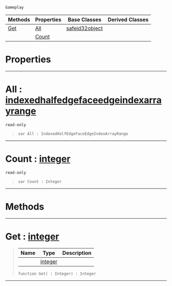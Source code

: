  `Gameplay`

|Methods|Properties|Base Classes|Derived Classes|
|---|---|---|---|
|[ Get](https://github.com/zeroengineteam/ZeroDocs/blob/master/code_reference/class_reference/indexedhalfedgefaceedgeindexarray.markdown#get-zero-engine-document)|[ All](https://github.com/zeroengineteam/ZeroDocs/blob/master/code_reference/class_reference/indexedhalfedgefaceedgeindexarray.markdown#all-zero-engine-document)|[safeid32object](https://github.com/zeroengineteam/ZeroDocs/blob/master/code_reference/class_reference/safeid32object.markdown)| |
| |[ Count](https://github.com/zeroengineteam/ZeroDocs/blob/master/code_reference/class_reference/indexedhalfedgefaceedgeindexarray.markdown#count-zero-engine-docume)| | |


 #  Properties


---  
 #  All : [indexedhalfedgefaceedgeindexarrayrange](https://github.com/zeroengineteam/ZeroDocs/blob/master/code_reference/class_reference/indexedhalfedgefaceedgeindexarrayrange.markdown)

 `read-only`

> 
> ``` lang=cpp, name=Nada
> var All : IndexedHalfEdgeFaceEdgeIndexArrayRange


---  
 #  Count : [integer](https://github.com/zeroengineteam/ZeroDocs/blob/master/code_reference/nada_base_types/integer.markdown)

 `read-only`

> 
> ``` lang=cpp, name=Nada
> var Count : Integer


---  
 #  Methods


---  
 #  Get : [integer](https://github.com/zeroengineteam/ZeroDocs/blob/master/code_reference/nada_base_types/integer.markdown)

> 
> |Name|Type|Description|
> |---|---|---|
> ||[integer](https://github.com/zeroengineteam/ZeroDocs/blob/master/code_reference/nada_base_types/integer.markdown)| |
> ``` lang=cpp, name=Nada
> function Get( : Integer) : Integer
> ``` 


---  
 

 
